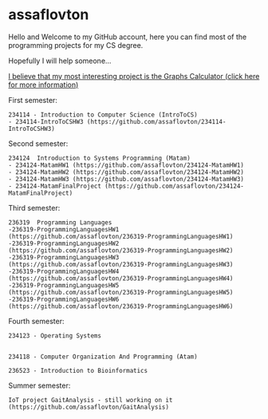 # assaflovton
Hello and Welcome to my GitHub account, here you can find most of the programming projects for my CS degree.

Hopefully I will help someone...

[I believe that my most interesting project is the Graphs Calculator (click here for more information) ](https://github.com/assaflovton/234124-MatamFinalProject.git)

First semester:

    234114 - Introduction to Computer Science (IntroToCS)
    - 234114-IntroToCSHW3 (https://github.com/assaflovton/234114-IntroToCSHW3)

Second semester:

    234124	Introduction to Systems Programming (Matam)
    - 234124-MatamHW1 (https://github.com/assaflovton/234124-MatamHW1)
    - 234124-MatamHW2 (https://github.com/assaflovton/234124-MatamHW2)
    - 234124-MatamHW3 (https://github.com/assaflovton/234124-MatamHW3)
    - 234124-MatamFinalProject (https://github.com/assaflovton/234124-MatamFinalProject)

Third semester:

    236319	Programming Languages 
    -236319-ProgrammingLanguagesHW1 (https://github.com/assaflovton/236319-ProgrammingLanguagesHW1)
    -236319-ProgrammingLanguagesHW2 (https://github.com/assaflovton/236319-ProgrammingLanguagesHW2)
    -236319-ProgrammingLanguagesHW3 (https://github.com/assaflovton/236319-ProgrammingLanguagesHW3)
    -236319-ProgrammingLanguagesHW4 (https://github.com/assaflovton/236319-ProgrammingLanguagesHW4)
    -236319-ProgrammingLanguagesHW5 (https://github.com/assaflovton/236319-ProgrammingLanguagesHW5)
    -236319-ProgrammingLanguagesHW6 (https://github.com/assaflovton/236319-ProgrammingLanguagesHW6)

Fourth semester:

    234123 - Operating Systems 
    

    234118 - Computer Organization And Programming (Atam)

    236523 - Introduction to Bioinformatics

Summer semester:

    IoT project GaitAnalysis - still working on it (https://github.com/assaflovton/GaitAnalysis)


